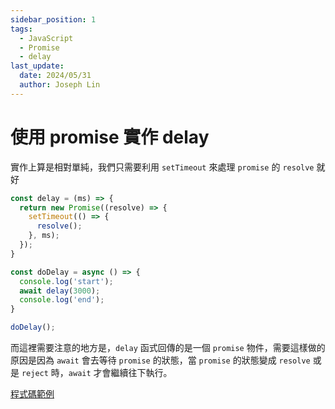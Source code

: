 ```yaml
---
sidebar_position: 1
tags:
  - JavaScript
  - Promise
  - delay
last_update:
  date: 2024/05/31
  author: Joseph Lin
---
```


# 使用 promise 實作 delay

實作上算是相對單純，我們只需要利用 `setTimeout` 來處理 `promise` 的 `resolve` 就好 

```js
const delay = (ms) => {
  return new Promise((resolve) => {
    setTimeout(() => {
      resolve();
    }, ms);
  });
}

const doDelay = async () => {
  console.log('start');
  await delay(3000);
  console.log('end');
}

doDelay();
```

而這裡需要注意的地方是，`delay` 函式回傳的是一個 `promise` 物件，需要這樣做的原因是因為 `await` 會去等待 `promise` 的狀態，當 `promise` 的狀態變成 `resolve` 或是 `reject` 時，`await` 才會繼續往下執行。


[程式碼範例](https://codesandbox.io/p/sandbox/react-promise-implement-jg4klf)